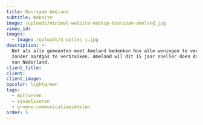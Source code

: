 ```yaml
---
title: Duurzaam Ameland
subtitle: Website
image: /uploads/minimal-website-mockup-duurzaam-ameland.jpg
vimeo_id:
images:
  - image: /uploads/3-opties-1.jpg
description: >-
  Net als alle gemeenten moet Ameland bedenken hoe alle woningen te verwarmen
  zonder aardgas te verbruiken. Ameland wil dit 15 jaar sneller doen dan de rest
  van Nederland.
client_title:
client:
client_image:
bgcolor: lightgreen
tags:
  - motiveren
  - visualiseren
  - groene-communicatiemiddelen
order: 5
---
```

